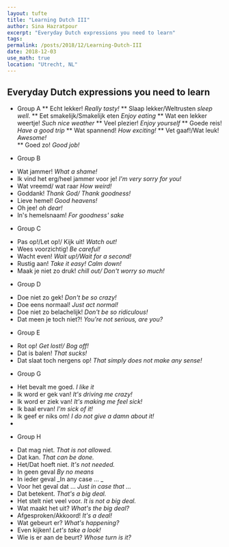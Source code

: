 ```yaml
---
layout: tufte
title: "Learning Dutch III"
author: Sina Hazratpour
excerpt: "Everyday Dutch expressions you need to learn"
tags:
permalink: /posts/2018/12/Learning-Dutch-III
date: 2018-12-03
use_math: true
location: "Utrecht, NL"
---
```




## Everyday Dutch expressions you need to learn

* Group A
  ** Echt lekker!
     _Really tasty!_ 
  ** Slaap lekker/Weltrusten 
     _sleep well_. 
  ** Eet smakelijk/Smakelijk eten
     _Enjoy eating_ 
  ** Wat een lekker weertje! 
     _Such nice weather_ 
  ** Veel plezier! 
     _Enjoy yourself_
  ** Goede reis! 
     _Have a good trip_
  ** Wat spannend! 
     _How exciting!_ 
  ** Vet gaaf!/Wat leuk! 
     _Awesome!_   
  ** Goed zo! 
     _Good job!_

* Group B 
 + Wat jammer! _What a shame!_
 + Ik vind het erg/heel jammer voor je! _I'm very sorry for you!_
 + Wat vreemd/ wat raar _How weird!_
 + Goddank! _Thank God/ Thank goodness!_
 + Lieve hemel! _Good heavens!_
 + Oh jee! _oh dear!_
 + In's hemelsnaam! _For goodness' sake_
 
* Group C
 + Pas op!/Let op!/ Kijk uit! _Watch out!_
 + Wees voorzichtig! _Be careful!_
 + Wacht even! _Wait up!/Wait for a second!_
 + Rustig aan! _Take it easy! Calm down!_
 + Maak je niet zo druk! _chill out/ Don't worry so much!_  
 
* Group D
 + Doe niet zo gek! _Don't be so crazy!_
 + Doe eens normaal! _Just act normal!_
 + Doe niet zo belachelijk! _Don't be so ridiculous!_
 + Dat meen je toch niet?! _You're not serious, are you?_

* Group E 
 + Rot op! _Get lost!/ Bog off!_
 + Dat is balen! _That sucks!_
 + Dat slaat toch nergens op! _That simply does not make any sense!_

* Group G
 + Het bevalt me goed. _I like it_
 + Ik word er gek van! _It's driving me crazy!_
 + Ik word er ziek van! _It's making me feel sick!_
 + Ik baal ervan! _I'm sick of it!_  
 + Ik geef er niks om! _I do not give a damn about it!_
 + 

* Group H
 + Dat mag niet. _That is not allowed._
 + Dat kan. _That can be done._
 + Het/Dat hoeft niet. _It's not needed._
 + In geen geval _By no means_
 + In ieder geval _In any case ... _
 + Voor het geval dat ... _Just in case that ..._
 + Dat betekent. _That's a big deal._
 + Het stelt niet veel voor. _It is not a big deal._
 + Wat maakt het uit? _What's the big deal?_
 + Afgesproken/Akkoord! _It's a deal!_
 + Wat gebeurt er? _What's happening?_
 + Even kijken! _Let's take a look!_
 + Wie is er aan de beurt? _Whose turn is it?_





<!--
 <label for="sn-Alledaagse-taalvragen" class="margin-toggle sidenote-number"></label><input type="checkbox" id="sn-Alledaagse-taalvragen" class="margin-toggle"/><span class="sidenote"> Where in the world do people speak Dutch? What does my family name mean? How many dialects do exist? Why are we so annoyed by _dt_ errors? Why are many people annoyed by this? How do new words arise?, Can you name your child as you wish?
</span>
-->
 

